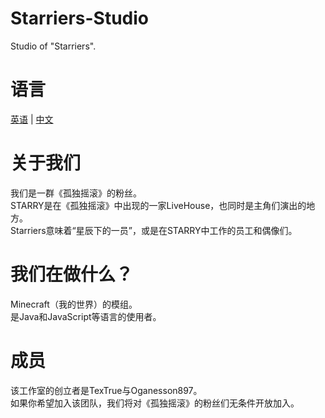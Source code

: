 # Starriers-Studio
Studio of "Starriers".

# 语言
[英语](https://github.com/Starriers-Studio/Starriers-Studio/blob/main/README.md) | [中文](https://github.com/Starriers-Studio/Starriers-Studio/blob/main/languages/zh_cn.README.md)

# 关于我们
我们是一群《孤独摇滚》的粉丝。  
STARRY是在《孤独摇滚》中出现的一家LiveHouse，也同时是主角们演出的地方。  
Starriers意味着“星辰下的一员”，或是在STARRY中工作的员工和偶像们。  

# 我们在做什么？
Minecraft（我的世界）的模组。  
是Java和JavaScript等语言的使用者。    

# 成员
该工作室的创立者是TexTrue与Oganesson897。  
如果你希望加入该团队，我们将对《孤独摇滚》的粉丝们无条件开放加入。
